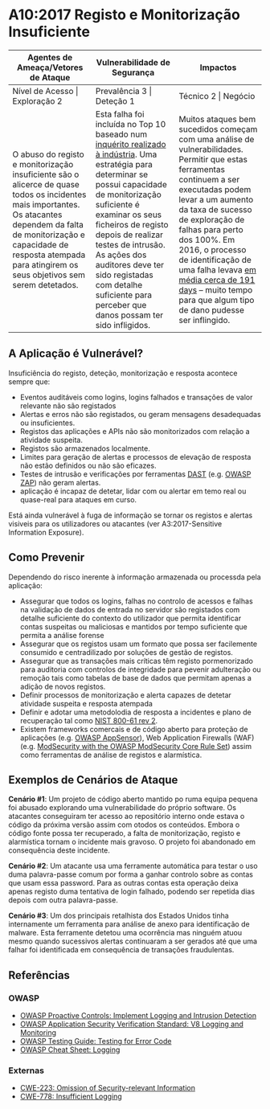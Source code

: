 # A10:2017 Registo e Monitorização Insuficiente

| Agentes de Ameaça/Vetores de Ataque | Vulnerabilidade de Segurança | Impactos |
| -- | -- | -- |
| Nível de Acesso \| Exploração 2 | Prevalência 3 \| Deteção 1 | Técnico 2 \| Negócio |
| O abuso do registo e monitorização insuficiente são o alicerce de quase todos os incidentes mais importantes. Os atacantes dependem da falta de monitorização e capacidade de resposta atempada para atingirem os seus objetivos sem serem detetados. | Esta falha foi incluída no Top 10 baseado num [inquérito realizado à indústria][1]. Uma estratégia para determinar se possui capacidade de monitorização suficiente é examinar os seus ficheiros de registo depois de realizar testes de intrusão. As ações dos auditores deve ter sido registadas com detalhe suficiente para perceber que danos possam ter sido infligidos. | Muitos ataques bem sucedidos começam com uma análise de vulnerabilidades. Permitir que estas ferramentas continuem a ser executadas podem levar a um aumento da taxa de sucesso de exploração de falhas para perto dos 100%. Em 2016, o processo de identificação de uma falha levava [em média cerca de 191 days](https://www-01.ibm.com/common/ssi/cgi-bin/ssialias?htmlfid=SEL03130WWEN&) – muito tempo para que algum tipo de dano pudesse ser inflingido.|

## A Aplicação é Vulnerável?

Insuficiência do registo, deteção, monitorização e resposta acontece sempre que:

* Eventos auditáveis como logins, logins falhados e transações de valor
  relevante não são registados
* Alertas e erros não são registados, ou geram mensagens desadequadas ou
  insuficientes.
* Registos das aplicações e APIs não são monitorizados com relação a atividade
  suspeita.
* Registos são armazenados localmente.
* Limites para geração de alertas e processos de elevação de resposta não estão
  definidos ou não são eficazes.
* Testes de intrusão e verificações por ferramentas [DAST][5] (e.g. [OWASP
  ZAP][6]) não geram alertas.
*  aplicação é incapaz de detetar, lidar com ou alertar em temo real ou
   quase-real para ataques em curso.

Está ainda vulnerável à fuga de informação se tornar os registos e alertas
visiveis para os utilizadores ou atacantes (ver A3:2017-Sensitive Information
Exposure).

## Como Prevenir

Dependendo do risco inerente à informação armazenada ou processda pela
aplicação:

* Assegurar que todos os logins, falhas no controlo de acessos e falhas na
  validação de dados de entrada no servidor são registados com detalhe
  suficiente do contexto do utilizador que permita identificar contas suspeitas
  ou maliciosas e mantidos por tempo suficiente que permita a análise forense
* Assegurar que os registos usam um formato que possa ser facilemente consumido
  e centradilizado por soluções de gestão de registos.
* Assegurar que as transações mais críticas têm registo pormenorizado para
  auditoria com controlos de integridade para pevenir adulteração ou remoção
  tais como tabelas de base de dados que permitam apenas a adição de novos
  registos.
* Definir processos de monitorização e alerta capazes de detetar atividade
  suspeita e resposta atempada
* Definir e adotar uma metodolodia de resposta a incidentes e plano de
  recuperação tal como [NIST 800-61 rev 2][2].
* Existem frameworks comercais e de código aberto para proteção de aplicações
  (e.g. [OWASP AppSensor][3]), Web Application Firewalls (WAF)
  (e.g. [ModSecurity with the OWASP ModSecurity Core Rule Set][4]) assim como
  ferramentas de análise de registos e alarmística.

## Exemplos de Cenários de Ataque

**Cenário #1**: Um projeto de código aberto mantido po ruma equipa pequena foi
abusado explorando uma vulnerabilidade do próprio software. Os atacantes
conseguiram ter acesso ao repositório interno onde estava o código da próxima
versão assim com otodos os conteúdos. Embora o código fonte possa ter
recuperado, a falta de monitorização, registo e alarmística tornam o incidente
mais gravoso. O projeto foi abandonado em consequência deste incidente.

**Cenário #2**: Um atacante usa uma ferramente automática para testar o uso duma
palavra-passe comum por forma a ganhar controlo sobre as contas que usam essa
password. Para as outras contas esta operação deixa apenas registo duma
tentativa de login falhado, podendo ser repetida dias depois com outra
palavra-passe.

**Cenário #3**: Um dos principais retalhista dos Estados Unidos tinha
internamente um ferramenta para análise de anexo para identificação de malware.
Esta ferramente detetou uma ocorrência mas ninguém atuou mesmo quando sucessivos
alertas continuaram a ser gerados até que uma falhar foi identificada em
consequência de transações fraudulentas.

## Referências

### OWASP

* [OWASP Proactive Controls: Implement Logging and Intrusion Detection][7]
* [OWASP Application Security Verification Standard: V8 Logging and Monitoring][8]
* [OWASP Testing Guide: Testing for Error Code][9]
* [OWASP Cheat Sheet: Logging][10]

### Externas

* [CWE-223: Omission of Security-relevant Information][11]
* [CWE-778: Insufficient Logging][12]

[1]: https://owasp.blogspot.com/2017/08/owasp-top-10-2017-project-update.html
[2]: https://csrc.nist.gov/publications/detail/sp/800-61/rev-2/final
[3]: https://www.owasp.org/index.php/OWASP_AppSensor_Project
[4]: https://www.owasp.org/index.php/Category:OWASP_ModSecurity_Core_Rule_Set_Project
[5]: https://www.owasp.org/index.php/Category:Vulnerability_Scanning_Tools
[6]: https://www.owasp.org/index.php/OWASP_Zed_Attack_Proxy_Project
[7]: https://www.owasp.org/index.php/OWASP_Proactive_Controls#8:_Implement_Logging_and_Intrusion_Detection
[8]: https://www.owasp.org/index.php/Category:OWASP_Application_Security_Verification_Standard_Project#tab=Home
[9]: https://www.owasp.org/index.php/Testing_for_Error_Code_(OTG-ERR-001)
[10]: https://www.owasp.org/index.php/Logging_Cheat_Sheet
[11]: https://cwe.mitre.org/data/definitions/223.html
[12]: https://cwe.mitre.org/data/definitions/778.html


